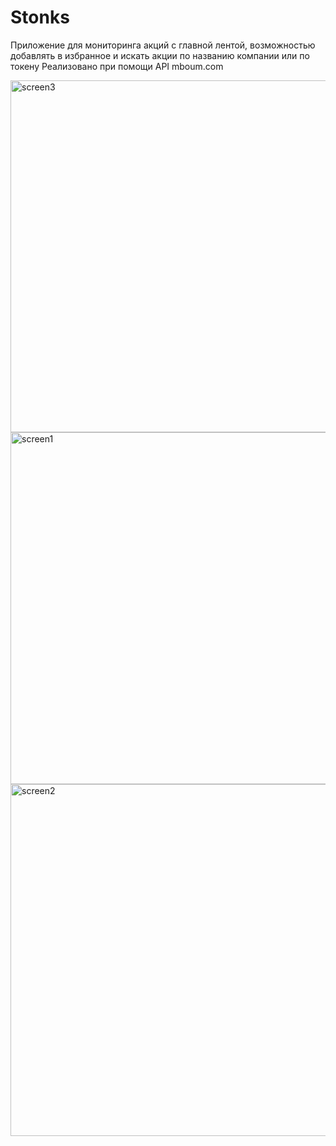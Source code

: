 # Stonks
Приложение для мониторинга акций с главной лентой, возможностью добавлять в избранное и искать акции по названию компании или по токену
Реализовано при помощи API mboum.com

<img width="563" alt="screen3" src="https://user-images.githubusercontent.com/21274627/110124894-bac55c80-7dd3-11eb-8da3-59d4588ac6ef.png">
<img width="563" alt="screen1" src="https://user-images.githubusercontent.com/21274627/110124906-bef17a00-7dd3-11eb-919b-bc1c3bb2b88c.png">
<img width="563" alt="screen2" src="https://user-images.githubusercontent.com/21274627/110124908-bf8a1080-7dd3-11eb-9341-c129c299b968.png">
